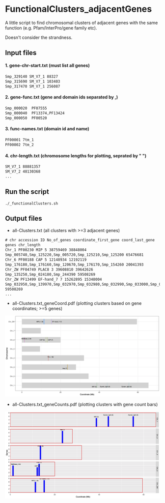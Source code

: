 # FunctionalClusters_adjacentGenes
A little script to find chromosomal clusters of adjacent genes with the same function (e.g. Pfam/InterPro/gene family etc). 

Doesn't consider the strandness.

## Input files

#### 1. gene-chr-start.txt (must list all genes)

~~~~~~
Smp_329140 SM_V7_1 88327
Smp_315690 SM_V7_1 103403
Smp_317470 SM_V7_1 256087
~~~~~~

#### 2. gene-func.txt (gene and domain ids separated by ,)

~~~~~~
Smp_000020	PF07555
Smp_000040	PF13374,PF13424
Smp_000050	PF00520
~~~~~~

#### 3. func-names.txt (domain id and name)

~~~~~~
PF00001	7tm_1
PF00002	7tm_2
~~~~~~

#### 4. chr-length.txt (chromosome lengths for plotting, seprated by " ")

~~~~~~
SM_V7_1 88881357
SM_V7_2 48130368
...
~~~~~~

## Run the script

    ./_functionalClusters.sh

## Output files
- all-Clusters.txt (all clusters with >=3 adjacent genes)
~~~~~~
# chr accession ID No_of_genes coordinate_first_gene coord_last_gene genes chr_length
Chr_1 PF00230 MIP 5 38759469 38848004 Smp_005740,Smp_125220,Smp_005720,Smp_125210,Smp_125200 65476681
Chr_6 PF00188 CAP 5 12148934 12192119 Smp_176180,Smp_176160,Smp_120670,Smp_176170,Smp_154260 20041393
Chr_ZW PF04749 PLAC8 3 39608810 39642626 Smp_135250,Smp_024180,Smp_244390 59508269
Chr_ZW PF13499 EF-hand_7 7 15262895 15348004 Smp_032950,Smp_139970,Smp_032970,Smp_032980,Smp_032990,Smp_033000,Smp_033010 59508269
...
~~~~~~
- all-Clusters.txt_geneCoord.pdf (plotting clusters based on gene coordinates; >=5 genes)

![](all-Clusters.txt_geneCoord.png)

- all-Clusters.txt_geneCounts.pdf (plotting clusters with gene count bars)

![](all-Clusters.txt_geneCounts.png)
